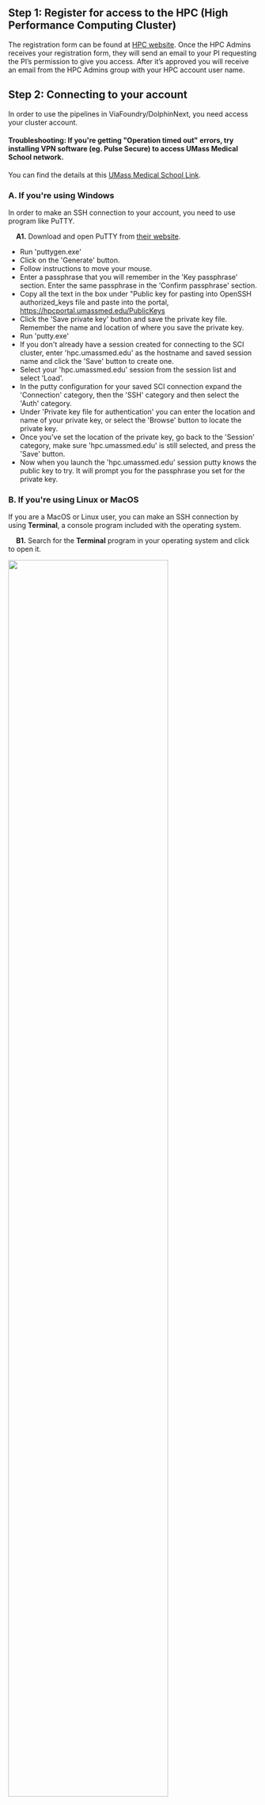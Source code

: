 ## Step 1: Register for access to the HPC (High Performance Computing Cluster)

The registration form can be found at <a href="https://hpc.umassmed.edu/wiki/index.php?title=Welcome_to_the_Scientific_Computing_for_Innovation_Cluster#Requesting_an_Account" target="_blank">HPC website</a>. Once the HPC Admins receives your registration form, they will send an email to your PI requesting the PI’s permission to give you access. After it’s approved you will receive an email from the HPC Admins group with your HPC account user name.


## Step 2: Connecting to your account 

In order to use the pipelines in ViaFoundry/DolphinNext, you need access your cluster account. 

#### Troubleshooting: If you're getting "Operation timed out" errors, try installing VPN software (eg. Pulse Secure) to access UMass Medical School network.
You can find the details at this <a href="https://umassmed.sharepoint.com/sites/information-technology/SitePages/VPN-Connect.aspx" target="_blank">UMass Medical School Link</a>.

### A. If you're using Windows

In order to make an SSH connection to your account, you need to use program like PuTTY.

&nbsp;&nbsp;&nbsp;&nbsp;**A1.** Download and open PuTTY from <a href="https://www.putty.org/" target="_blank">their website</a>.

- Run 'puttygen.exe'
- Click on the 'Generate' button.
- Follow instructions to move your mouse.
- Enter a passphrase that you will remember in the 'Key passphrase' section. Enter the same passphrase in the 'Confirm passphrase' section.
- Copy all the text in the box under "Public key for pasting into OpenSSH authorized_keys file and paste into the portal, https://hpcportal.umassmed.edu/PublicKeys
- Click the 'Save private key' button and save the private key file. Remember the name and location of where you save the private key.
- Run 'putty.exe'
- If you don't already have a session created for connecting to the SCI cluster, enter 'hpc.umassmed.edu' as the hostname and saved session name and click the 'Save' button to create one.
- Select your 'hpc.umassmed.edu' session from the session list and select 'Load'.
- In the putty configuration for your saved SCI connection expand the 'Connection' category, then the 'SSH' category and then select the 'Auth' category.
- Under 'Private key file for authentication' you can enter the location and name of your private key, or select the 'Browse' button to locate the private key.
- Once you've set the location of the private key, go back to the 'Session' category, make sure 'hpc.umassmed.edu' is still selected, and press the 'Save' button.
- Now when you launch the 'hpc.umassmed.edu' session putty knows the public key to try. It will prompt you for the passphrase you set for the private key.

### B. If you're using Linux or MacOS

If you are a MacOS or Linux user, you can make an SSH connection by using **Terminal**, a console program included with the operating system.

&nbsp;&nbsp;&nbsp;&nbsp;**B1.** Search for the **Terminal** program in your operating system and click to open it.
    
<img src="https://raw.githubusercontent.com/UMMS-Biocore/dolphinnext/master/docs/dolphinNext/dolphinnext_images/terminal.png" width="80%">
    
- From the command prompt, please run 'ssh-keygen -t ecdsa -b 521' and accept the default locations for the file locations unless you already have keys with those names. Setting a password for the key file is strongly encouraged.
- You should end up with two keys, the private one (defaults to id_ecdsa) and the public one (defaults to id_ecdsa.pub). Please paste the contents of the public key into the portal, https://hpcportal.umassmed.edu/PublicKeys
- If you choose a name other than the default for your keys, you will need to tell ssh where to find the private key to authenticate. You can do this by specifying "-i /path/to/your/private/key", or by creating a ~/.ssh/config file and adding a Host entry, e.g.:
	
```
ssh -i ~/.ssh/id_ecdsa yourclusterusername@hpc.umassmed.edu
```

## Step 3: Setup Connection for Dolphinnext/Viafoundry

1. Visit the Via Foundry website (https://viafoundry.umassmed.edu) and create SSH keys.
   - Click Profile Icon (at the top right) -> Click SSH Keys Tab -> Click Add SSH Key Button
   - Enter any name for your SSH key.
   - Click the "Create new keys" checkbox and click the "Generate Keys" button.
   - Copy your public SSH key and click the "Submit" button.
2. Visit the HPC site and add SSH Keys to your account:
   - Add your public SSH key to the HPC site: https://hpcportal.umassmed.edu/PublicKeys/Create
   - Note: Please use your UMASS email as username and email password for login.
3. At the Via Foundry website, Add a New Run environment for HPC
   - Click Profile Icon (at the top right) -> Click Run Environments Tab -> Click Add Environment Button
   - Choose the Profile Name "New UMASS SCI Cluster"
   - Enter your HPC username
   - Select your SSH Keys
   - Click "Check Connection" button to verify connection.
   - Click the "**Save Changes**" button.


## Step 4: Project Space Requirements
Consult HPC-Admins (HPC-Admins@umassmed.edu) for your project space requirements. For example; typically 6 RNA-Seq libraries (5G to 10G each) require at least 500G of space to store the data and run the pipelines. Confirm you have the necessary space for your project. 
